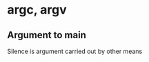 **argc, argv**
==============================
Argument to main
-----------------------
Silence is argument carried out by other means
